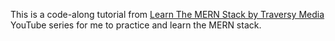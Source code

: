 This is a code-along tutorial from [Learn The MERN Stack by Traversy Media](https://www.youtube.com/watch?v=UXjMo25Nnvc&list=RDCMUC29ju8bIPH5as8OGnQzwJyA&start_radio=1&rv=UXjMo25Nnvc&t=2636) YouTube series for me to practice and learn the MERN stack.

